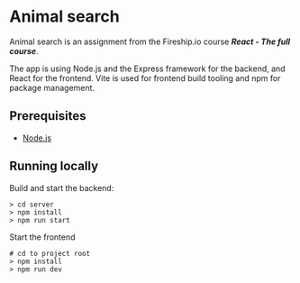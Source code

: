 # Animal search

Animal search is an assignment from the Fireship.io course ***React - The full course***. 

The app is using Node.js and the Express framework for the backend, and React for the frontend. Vite is used for frontend build tooling and npm for package management.

## Prerequisites

- [Node.js](https://nodejs.org/en/)

## Running locally
Build and start the backend:
```
> cd server
> npm install
> npm run start

```

Start the frontend
```
# cd to project root
> npm install
> npm run dev
```
